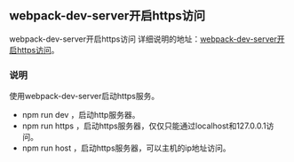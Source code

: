## webpack-dev-server开启https访问

webpack-dev-server开启https访问
详细说明的地址：[webpack-dev-server开启https访问](http://www.zhuyuntao.cn/2019/06/23/webpack-dev-server开启https访问/)。

### 说明

使用webpack-dev-server启动https服务。

+ npm run dev ，启动http服务器。
+ npm run https ，启动https服务器，仅仅只能通过localhost和127.0.0.1访问。
+ npm run host ，启动https服务器，可以主机的ip地址访问。

